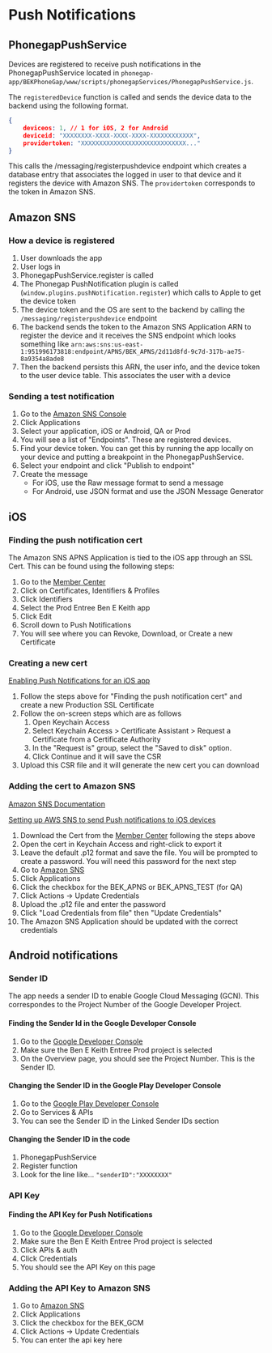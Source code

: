 # Push Notifications

## PhonegapPushService

Devices are registered to receive push notifications in the PhonegapPushService located in `phonegap-app/BEKPhoneGap/www/scripts/phonegapServices/PhonegapPushService.js`.

The ```registeredDevice``` function is called and sends the device data to the backend using the following format.
 
```json
{
    deviceos: 1, // 1 for iOS, 2 for Android
    deviceid: "XXXXXXXX-XXXX-XXXX-XXXX-XXXXXXXXXXXX",
    providertoken: "XXXXXXXXXXXXXXXXXXXXXXXXXXXXX..."
}
```

This calls the /messaging/registerpushdevice endpoint which creates a database entry that associates the logged in user to that device and it registers the device with Amazon SNS. The `providertoken` corresponds to the token in Amazon SNS.

## Amazon SNS

### How a device is registered

1. User downloads the app
2. User logs in
3. PhonegapPushService.register is called
4. The Phonegap PushNotification plugin is called (`window.plugins.pushNotification.register`) which calls to Apple to get the device token
5. The device token and the OS are sent to the backend by calling the `/messaging/registerpushdevice` endpoint
6. The backend sends the token to the Amazon SNS Application ARN to register the device and it receives the SNS endpoint which looks something like `arn:aws:sns:us-east-1:951996173818:endpoint/APNS/BEK_APNS/2d11d8fd-9c7d-317b-ae75-8a9354a8ade8`
7. Then the backend persists this ARN, the user info, and the device token to the user device table. This associates the user with a device

### Sending a test notification

1. Go to the [Amazon SNS Console](https://951996173818.signin.aws.amazon.com/console)
2. Click Applications
3. Select your application, iOS or Android, QA or Prod
4. You will see a list of "Endpoints". These are registered devices.
5. Find your device token. You can get this by running the app locally on your device and putting a breakpoint in the PhonegapPushService.
6. Select your endpoint and click "Publish to endpoint"
7. Create the message
    - For iOS, use the Raw message format to send a message
    - For Android, use JSON format and use the JSON Message Generator

## iOS

### Finding the push notification cert

The Amazon SNS APNS Application is tied to the iOS app through an SSL Cert. This can be found using the following steps:

1. Go to the [Member Center](developer.apple.com/membercenter)
2. Click on Certificates, Identifiers & Profiles
3. Click Identifiers
4. Select the Prod Entree Ben E Keith app
5. Click Edit
6. Scroll down to Push Notifications
7. You will see where you can Revoke, Download, or Create a new Certificate

### Creating a new cert

[Enabling Push Notifications for an iOS app](http://www.adventuresofanentrepreneur.net/creating-a-mobile-appsgames-company/enabling-push-notifications-for-an-ios-app)

1. Follow the steps above for "Finding the push notification cert" and create a new Production SSL Certificate    
2. Follow the on-screen steps which are as follows
    1. Open Keychain Access
    2. Select Keychain Access >  Certificate Assistant > Request a Certificate from a Certificate Authority
    3. In the "Request is" group, select the "Saved to disk" option.
    4. Click Continue and it will save the CSR
3. Upload this CSR file and it will generate the new cert you can download

### Adding the cert to Amazon SNS

[Amazon SNS Documentation](http://docs.aws.amazon.com/sns/latest/dg/mobile-push-apns.html)

[Setting up AWS SNS to send Push notifications to iOS devices](http://www.adventuresofanentrepreneur.net/creating-a-mobile-appsgames-company/setting-up-aws-sns-to-send-push-notifications-to-ios-devices)

1. Download the Cert from the [Member Center](developer.apple.com/membercenter) following the steps above
2. Open the cert in Keychain Access and right-click to export it
3. Leave the default .p12 format and save the file. You will be prompted to create a password. You will need this password for the next step
4. Go to [Amazon SNS](https://951996173818.signin.aws.amazon.com/console)
5. Click Applications
6. Click the checkbox for the BEK_APNS or BEK_APNS_TEST (for QA)
7. Click Actions -> Update Credentials
8. Upload the .p12 file and enter the password
9. Click "Load Credentials from file" then "Update Credentials"
10. The Amazon SNS Application should be updated with the correct credentials

## Android notifications

### Sender ID 

The app needs a sender ID to enable Google Cloud Messaging (GCN). This correspondes to the Project Number of the Google Developer Project. 

#### Finding the Sender Id in the Google Developer Console

1. Go to the [Google Developer Console](http://console.developers.google.com)
2. Make sure the Ben E Keith Entree Prod project is selected
3. On the Overview page, you should see the Project Number. This is the Sender ID.

#### Changing the Sender ID in the Google Play Developer Console

1. Go to the [Google Play Developer Console](https://play.google.com/apps/publish/)
2. Go to Services & APIs
3. You can see the Sender ID in the Linked Sender IDs section

#### Changing the Sender ID in the code

1. PhonegapPushService
2. Register function
3. Look for the line like... `"senderID":"XXXXXXXX"`

### API Key

#### Finding the API Key for Push Notifications

1. Go to the [Google Developer Console](http://console.developers.google.com)
2. Make sure the Ben E Keith Entree Prod project is selected
3. Click APIs & auth
4. Click Credentials
5. You should see the API Key on this page

### Adding the API Key to Amazon SNS

1. Go to [Amazon SNS](https://951996173818.signin.aws.amazon.com/console)
2. Click Applications
3. Click the checkbox for the BEK_GCM
4. Click Actions -> Update Credentials
5. You can enter the api key here
